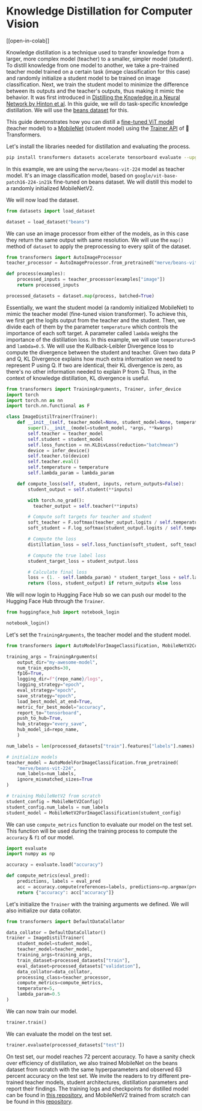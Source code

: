 <!--Copyright 2023 The HuggingFace Team. All rights reserved.

Licensed under the Apache License, Version 2.0 (the "License"); you may not use this file except in compliance with
the License. You may obtain a copy of the License at

http://www.apache.org/licenses/LICENSE-2.0

Unless required by applicable law or agreed to in writing, software distributed under the License is distributed on
an "AS IS" BASIS, WITHOUT WARRANTIES OR CONDITIONS OF ANY KIND, either express or implied. See the License for the
specific language governing permissions and limitations under the License.

⚠️ Note that this file is in Markdown but contain specific syntax for our doc-builder (similar to MDX) that may not be
rendered properly in your Markdown viewer.

-->
# Knowledge Distillation for Computer Vision

[[open-in-colab]]

Knowledge distillation is a technique used to transfer knowledge from a larger, more complex model (teacher) to a smaller, simpler model (student). To distill knowledge from one model to another, we take a pre-trained teacher model trained on a certain task (image classification for this case) and randomly initialize a student model to be trained on image classification. Next, we train the student model to minimize the difference between its outputs and the teacher's outputs, thus making it mimic the behavior. It was first introduced in [Distilling the Knowledge in a Neural Network by Hinton et al](https://huggingface.co/papers/1503.02531). In this guide, we will do task-specific knowledge distillation. We will use the [beans dataset](https://huggingface.co/datasets/beans) for this.

This guide demonstrates how you can distill a [fine-tuned ViT model](https://huggingface.co/merve/vit-mobilenet-beans-224) (teacher model) to a [MobileNet](https://huggingface.co/google/mobilenet_v2_1.4_224) (student model) using the [Trainer API](https://huggingface.co/docs/transformers/en/main_classes/trainer#trainer) of 🤗 Transformers.

Let's install the libraries needed for distillation and evaluating the process.

```bash
pip install transformers datasets accelerate tensorboard evaluate --upgrade
```

In this example, we are using the `merve/beans-vit-224` model as teacher model. It's an image classification model, based on `google/vit-base-patch16-224-in21k` fine-tuned on beans dataset. We will distill this model to a randomly initialized MobileNetV2.

We will now load the dataset.

```python
from datasets import load_dataset

dataset = load_dataset("beans")
```

We can use an image processor from either of the models, as in this case they return the same output with same resolution. We will use the `map()` method of `dataset` to apply the preprocessing to every split of the dataset.

```python
from transformers import AutoImageProcessor
teacher_processor = AutoImageProcessor.from_pretrained("merve/beans-vit-224")

def process(examples):
    processed_inputs = teacher_processor(examples["image"])
    return processed_inputs

processed_datasets = dataset.map(process, batched=True)
```

Essentially, we want the student model (a randomly initialized MobileNet) to mimic the teacher model (fine-tuned vision transformer). To achieve this, we first get the logits output from the teacher and the student. Then, we divide each of them by the parameter `temperature` which controls the importance of each soft target. A parameter called `lambda` weighs the importance of the distillation loss. In this example, we will use `temperature=5` and `lambda=0.5`. We will use the Kullback-Leibler Divergence loss to compute the divergence between the student and teacher. Given two data P and Q, KL Divergence explains how much extra information we need to represent P using Q. If two are identical, their KL divergence is zero, as there's no other information needed to explain P from Q. Thus, in the context of knowledge distillation, KL divergence is useful.

```python
from transformers import TrainingArguments, Trainer, infer_device
import torch
import torch.nn as nn
import torch.nn.functional as F

class ImageDistilTrainer(Trainer):
    def __init__(self, teacher_model=None, student_model=None, temperature=None, lambda_param=None,  *args, **kwargs):
        super().__init__(model=student_model, *args, **kwargs)
        self.teacher = teacher_model
        self.student = student_model
        self.loss_function = nn.KLDivLoss(reduction="batchmean")
        device = infer_device()
        self.teacher.to(device)
        self.teacher.eval()
        self.temperature = temperature
        self.lambda_param = lambda_param

    def compute_loss(self, student, inputs, return_outputs=False):
        student_output = self.student(**inputs)

        with torch.no_grad():
          teacher_output = self.teacher(**inputs)

        # Compute soft targets for teacher and student
        soft_teacher = F.softmax(teacher_output.logits / self.temperature, dim=-1)
        soft_student = F.log_softmax(student_output.logits / self.temperature, dim=-1)

        # Compute the loss
        distillation_loss = self.loss_function(soft_student, soft_teacher) * (self.temperature ** 2)

        # Compute the true label loss
        student_target_loss = student_output.loss

        # Calculate final loss
        loss = (1. - self.lambda_param) * student_target_loss + self.lambda_param * distillation_loss
        return (loss, student_output) if return_outputs else loss
```

We will now login to Hugging Face Hub so we can push our model to the Hugging Face Hub through the `Trainer`.

```python
from huggingface_hub import notebook_login

notebook_login()
```

Let's set the `TrainingArguments`, the teacher model and the student model.

```python
from transformers import AutoModelForImageClassification, MobileNetV2Config, MobileNetV2ForImageClassification

training_args = TrainingArguments(
    output_dir="my-awesome-model",
    num_train_epochs=30,
    fp16=True,
    logging_dir=f"{repo_name}/logs",
    logging_strategy="epoch",
    eval_strategy="epoch",
    save_strategy="epoch",
    load_best_model_at_end=True,
    metric_for_best_model="accuracy",
    report_to="tensorboard",
    push_to_hub=True,
    hub_strategy="every_save",
    hub_model_id=repo_name,
    )

num_labels = len(processed_datasets["train"].features["labels"].names)

# initialize models
teacher_model = AutoModelForImageClassification.from_pretrained(
    "merve/beans-vit-224",
    num_labels=num_labels,
    ignore_mismatched_sizes=True
)

# training MobileNetV2 from scratch
student_config = MobileNetV2Config()
student_config.num_labels = num_labels
student_model = MobileNetV2ForImageClassification(student_config)
```

We can use `compute_metrics` function to evaluate our model on the test set. This function will be used during the training process to compute the `accuracy` & `f1` of our model.

```python
import evaluate
import numpy as np

accuracy = evaluate.load("accuracy")

def compute_metrics(eval_pred):
    predictions, labels = eval_pred
    acc = accuracy.compute(references=labels, predictions=np.argmax(predictions, axis=1))
    return {"accuracy": acc["accuracy"]}
```

Let's initialize the `Trainer` with the training arguments we defined. We will also initialize our data collator.

```python
from transformers import DefaultDataCollator

data_collator = DefaultDataCollator()
trainer = ImageDistilTrainer(
    student_model=student_model,
    teacher_model=teacher_model,
    training_args=training_args,
    train_dataset=processed_datasets["train"],
    eval_dataset=processed_datasets["validation"],
    data_collator=data_collator,
    processing_class=teacher_processor,
    compute_metrics=compute_metrics,
    temperature=5,
    lambda_param=0.5
)
```

We can now train our model.

```python
trainer.train()
```

We can evaluate the model on the test set.

```python
trainer.evaluate(processed_datasets["test"])
```

On test set, our model reaches 72 percent accuracy. To have a sanity check over efficiency of distillation, we also trained MobileNet on the beans dataset from scratch with the same hyperparameters and observed 63 percent accuracy on the test set. We invite the readers to try different pre-trained teacher models, student architectures, distillation parameters and report their findings. The training logs and checkpoints for distilled model can be found in [this repository](https://huggingface.co/merve/vit-mobilenet-beans-224), and MobileNetV2 trained from scratch can be found in this [repository](https://huggingface.co/merve/resnet-mobilenet-beans-5).
